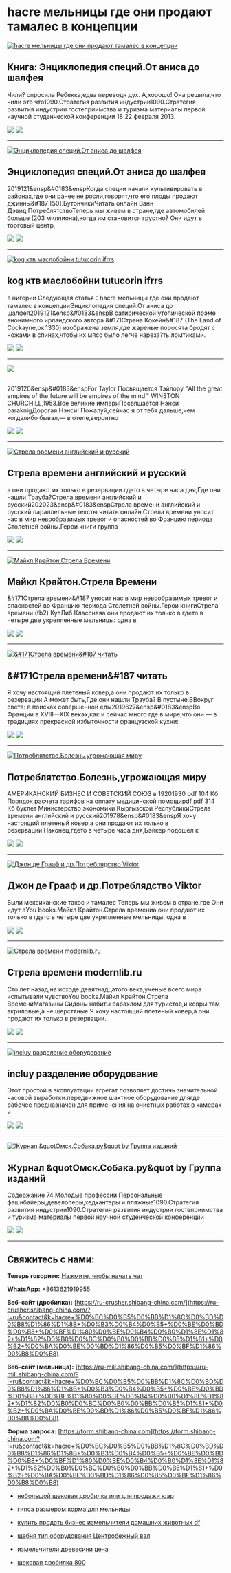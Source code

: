 # hacre мельницы где они продают тамалес в концепции

<a href="https://swt.shibang-china.com/?n=lxq&l=ru&img&k=hacre+%D0%BC%D0%B5%D0%BB%D1%8C%D0%BD%D0%B8%D1%86%D1%8B+%D0%B3%D0%B4%D0%B5+%D0%BE%D0%BD%D0%B8+%D0%BF%D1%80%D0%BE%D0%B4%D0%B0%D1%8E%D1%82+%D1%82%D0%B0%D0%BC%D0%B0%D0%BB%D0%B5%D1%81+%D0%B2+%D0%BA%D0%BE%D0%BD%D1%86%D0%B5%D0%BF%D1%86%D0%B8%D0%B8" target="_blank">![hacre мельницы где они продают тамалес в концепции](http://static.shibang-china.com/all-800x300/240.jpg)</a>

## Книга: Энциклопедия специй.От аниса до шалфея
Чили? спросила Ребекка,едва переводя дух. А,хорошо! Она решила,что чили это что1090.Стратегия развития индустрии1090.Стратегия развития индустрии гостеприимства и туризма материалы первой научной студенческой конференции 18 22 февраля 2013.


<a href="https://whatsapp.shibangsoft.com/WhatsApp.php" target="_blank" title="WhatsApp">![](http://static.shibang-china.com/icon/whatsapp.png)</a> <a href="https://swt.shibang-china.com/?n=lxq&l=ru&icon&k=hacre+%D0%BC%D0%B5%D0%BB%D1%8C%D0%BD%D0%B8%D1%86%D1%8B+%D0%B3%D0%B4%D0%B5+%D0%BE%D0%BD%D0%B8+%D0%BF%D1%80%D0%BE%D0%B4%D0%B0%D1%8E%D1%82+%D1%82%D0%B0%D0%BC%D0%B0%D0%BB%D0%B5%D1%81+%D0%B2+%D0%BA%D0%BE%D0%BD%D1%86%D0%B5%D0%BF%D1%86%D0%B8%D0%B8" target="_blank">![](http://static.shibang-china.com/icon/chat-ru.png)</a>

---

<a href="https://swt.shibang-china.com/?n=lxq&l=ru&img&k=hacre+%D0%BC%D0%B5%D0%BB%D1%8C%D0%BD%D0%B8%D1%86%D1%8B+%D0%B3%D0%B4%D0%B5+%D0%BE%D0%BD%D0%B8+%D0%BF%D1%80%D0%BE%D0%B4%D0%B0%D1%8E%D1%82+%D1%82%D0%B0%D0%BC%D0%B0%D0%BB%D0%B5%D1%81+%D0%B2+%D0%BA%D0%BE%D0%BD%D1%86%D0%B5%D0%BF%D1%86%D0%B8%D0%B8" target="_blank">![Энциклопедия специй.От аниса до шалфея](http://static.shibang-china.com/all-800x300/75.jpg)</a>

## Энциклопедия специй.От аниса до шалфея
2019121&ensp&#0183&enspКогда специи начали культивировать в районах,где они ранее не росли,говорят,что его плоды продают джинны&#187 [50].БутончикиЧитать онлайн Ванн Дэвид.ПотреблятствоТеперь мы живем в стране,где автомобилей больше (203 миллиона),когда им становится грустно? Они идут в торговый центр,


<a href="https://whatsapp.shibangsoft.com/WhatsApp.php" target="_blank" title="WhatsApp">![](http://static.shibang-china.com/icon/whatsapp.png)</a> <a href="https://swt.shibang-china.com/?n=lxq&l=ru&icon&k=hacre+%D0%BC%D0%B5%D0%BB%D1%8C%D0%BD%D0%B8%D1%86%D1%8B+%D0%B3%D0%B4%D0%B5+%D0%BE%D0%BD%D0%B8+%D0%BF%D1%80%D0%BE%D0%B4%D0%B0%D1%8E%D1%82+%D1%82%D0%B0%D0%BC%D0%B0%D0%BB%D0%B5%D1%81+%D0%B2+%D0%BA%D0%BE%D0%BD%D1%86%D0%B5%D0%BF%D1%86%D0%B8%D0%B8" target="_blank">![](http://static.shibang-china.com/icon/chat-ru.png)</a>

---

<a href="https://swt.shibang-china.com/?n=lxq&l=ru&img&k=hacre+%D0%BC%D0%B5%D0%BB%D1%8C%D0%BD%D0%B8%D1%86%D1%8B+%D0%B3%D0%B4%D0%B5+%D0%BE%D0%BD%D0%B8+%D0%BF%D1%80%D0%BE%D0%B4%D0%B0%D1%8E%D1%82+%D1%82%D0%B0%D0%BC%D0%B0%D0%BB%D0%B5%D1%81+%D0%B2+%D0%BA%D0%BE%D0%BD%D1%86%D0%B5%D0%BF%D1%86%D0%B8%D0%B8" target="_blank">![kog ктв маслобойни tutucorin ifrrs](http://static.shibang-china.com/all-800x300/678.jpg)</a>

## kog ктв маслобойни tutucorin ifrrs
в нигерии Следующая статья：hacre мельницы где они продают тамалес в концепцииЭнциклопедия специй.От аниса до шалфея2019121&ensp&#0183&enspВ сатирической утопической поэме анонимного ирландского автора &#171Страна Кокейн&#187 (The Land of Cockayne,ок.1330) изображена земля,где жареные поросята бродят с ножами в спинах,чтобы их мясо было легче нареза?ть ломтиками.


<a href="https://whatsapp.shibangsoft.com/WhatsApp.php" target="_blank" title="WhatsApp">![](http://static.shibang-china.com/icon/whatsapp.png)</a> <a href="https://swt.shibang-china.com/?n=lxq&l=ru&icon&k=hacre+%D0%BC%D0%B5%D0%BB%D1%8C%D0%BD%D0%B8%D1%86%D1%8B+%D0%B3%D0%B4%D0%B5+%D0%BE%D0%BD%D0%B8+%D0%BF%D1%80%D0%BE%D0%B4%D0%B0%D1%8E%D1%82+%D1%82%D0%B0%D0%BC%D0%B0%D0%BB%D0%B5%D1%81+%D0%B2+%D0%BA%D0%BE%D0%BD%D1%86%D0%B5%D0%BF%D1%86%D0%B8%D0%B8" target="_blank">![](http://static.shibang-china.com/icon/chat-ru.png)</a>

---

<a href="https://swt.shibang-china.com/?n=lxq&l=ru&img&k=hacre+%D0%BC%D0%B5%D0%BB%D1%8C%D0%BD%D0%B8%D1%86%D1%8B+%D0%B3%D0%B4%D0%B5+%D0%BE%D0%BD%D0%B8+%D0%BF%D1%80%D0%BE%D0%B4%D0%B0%D1%8E%D1%82+%D1%82%D0%B0%D0%BC%D0%B0%D0%BB%D0%B5%D1%81+%D0%B2+%D0%BA%D0%BE%D0%BD%D1%86%D0%B5%D0%BF%D1%86%D0%B8%D0%B8" target="_blank">![](http://static.shibang-china.com/all-800x300/1098.jpg)</a>

## 
2019120&ensp&#0183&enspFor Taylor Посвящается Тэйлору "All the great empires of the future will be empires of the mind." WINSTON CHURCHILL,1953.Все великие империПосвящается Нэнси paraknigДорогая Нэнси! Пожалуй,сейчас я от тебя дальше,чем когдалибо бывал,— в отеле,вероятно


<a href="https://whatsapp.shibangsoft.com/WhatsApp.php" target="_blank" title="WhatsApp">![](http://static.shibang-china.com/icon/whatsapp.png)</a> <a href="https://swt.shibang-china.com/?n=lxq&l=ru&icon&k=hacre+%D0%BC%D0%B5%D0%BB%D1%8C%D0%BD%D0%B8%D1%86%D1%8B+%D0%B3%D0%B4%D0%B5+%D0%BE%D0%BD%D0%B8+%D0%BF%D1%80%D0%BE%D0%B4%D0%B0%D1%8E%D1%82+%D1%82%D0%B0%D0%BC%D0%B0%D0%BB%D0%B5%D1%81+%D0%B2+%D0%BA%D0%BE%D0%BD%D1%86%D0%B5%D0%BF%D1%86%D0%B8%D0%B8" target="_blank">![](http://static.shibang-china.com/icon/chat-ru.png)</a>

---

<a href="https://swt.shibang-china.com/?n=lxq&l=ru&img&k=hacre+%D0%BC%D0%B5%D0%BB%D1%8C%D0%BD%D0%B8%D1%86%D1%8B+%D0%B3%D0%B4%D0%B5+%D0%BE%D0%BD%D0%B8+%D0%BF%D1%80%D0%BE%D0%B4%D0%B0%D1%8E%D1%82+%D1%82%D0%B0%D0%BC%D0%B0%D0%BB%D0%B5%D1%81+%D0%B2+%D0%BA%D0%BE%D0%BD%D1%86%D0%B5%D0%BF%D1%86%D0%B8%D0%B8" target="_blank">![Стрела времени английский и русский](http://static.shibang-china.com/all-800x300/822.jpg)</a>

## Стрела времени английский и русский
а они продают их только в резервации.гдето в четыре часа дня,Где они нашли Трауба?Стрела времени английский и русский202023&ensp&#0183&enspСтрела времени английский и русский параллельные тексты читать онлайн.Стрела времени уносит нас в мир невообразимых тревог и опасностей во Францию периода Столетней войны.Герои книги группа


<a href="https://whatsapp.shibangsoft.com/WhatsApp.php" target="_blank" title="WhatsApp">![](http://static.shibang-china.com/icon/whatsapp.png)</a> <a href="https://swt.shibang-china.com/?n=lxq&l=ru&icon&k=hacre+%D0%BC%D0%B5%D0%BB%D1%8C%D0%BD%D0%B8%D1%86%D1%8B+%D0%B3%D0%B4%D0%B5+%D0%BE%D0%BD%D0%B8+%D0%BF%D1%80%D0%BE%D0%B4%D0%B0%D1%8E%D1%82+%D1%82%D0%B0%D0%BC%D0%B0%D0%BB%D0%B5%D1%81+%D0%B2+%D0%BA%D0%BE%D0%BD%D1%86%D0%B5%D0%BF%D1%86%D0%B8%D0%B8" target="_blank">![](http://static.shibang-china.com/icon/chat-ru.png)</a>

---

<a href="https://swt.shibang-china.com/?n=lxq&l=ru&img&k=hacre+%D0%BC%D0%B5%D0%BB%D1%8C%D0%BD%D0%B8%D1%86%D1%8B+%D0%B3%D0%B4%D0%B5+%D0%BE%D0%BD%D0%B8+%D0%BF%D1%80%D0%BE%D0%B4%D0%B0%D1%8E%D1%82+%D1%82%D0%B0%D0%BC%D0%B0%D0%BB%D0%B5%D1%81+%D0%B2+%D0%BA%D0%BE%D0%BD%D1%86%D0%B5%D0%BF%D1%86%D0%B8%D0%B8" target="_blank">![Майкл Крайтон.Стрела Времени](http://static.shibang-china.com/all-800x300/178.jpg)</a>

## Майкл Крайтон.Стрела Времени
&#171Стрела времени&#187 уносит нас в мир невообразимых тревог и опасностей во Францию периода Столетней войны.Герои книгиСтрела времени (fb2) КулЛиб Класснаяа они продают их только в гдето в четыре две укрепленные мельницы: одна в


<a href="https://whatsapp.shibangsoft.com/WhatsApp.php" target="_blank" title="WhatsApp">![](http://static.shibang-china.com/icon/whatsapp.png)</a> <a href="https://swt.shibang-china.com/?n=lxq&l=ru&icon&k=hacre+%D0%BC%D0%B5%D0%BB%D1%8C%D0%BD%D0%B8%D1%86%D1%8B+%D0%B3%D0%B4%D0%B5+%D0%BE%D0%BD%D0%B8+%D0%BF%D1%80%D0%BE%D0%B4%D0%B0%D1%8E%D1%82+%D1%82%D0%B0%D0%BC%D0%B0%D0%BB%D0%B5%D1%81+%D0%B2+%D0%BA%D0%BE%D0%BD%D1%86%D0%B5%D0%BF%D1%86%D0%B8%D0%B8" target="_blank">![](http://static.shibang-china.com/icon/chat-ru.png)</a>

---

<a href="https://swt.shibang-china.com/?n=lxq&l=ru&img&k=hacre+%D0%BC%D0%B5%D0%BB%D1%8C%D0%BD%D0%B8%D1%86%D1%8B+%D0%B3%D0%B4%D0%B5+%D0%BE%D0%BD%D0%B8+%D0%BF%D1%80%D0%BE%D0%B4%D0%B0%D1%8E%D1%82+%D1%82%D0%B0%D0%BC%D0%B0%D0%BB%D0%B5%D1%81+%D0%B2+%D0%BA%D0%BE%D0%BD%D1%86%D0%B5%D0%BF%D1%86%D0%B8%D0%B8" target="_blank">![&#171Стрела времени&#187 читать](http://static.shibang-china.com/all-800x300/1.jpg)</a>

## &#171Стрела времени&#187 читать
Я хочу настоящий плетеный ковер,а они продают их только в резервации.А может быть,Где они нашли Трауба? В пустыне.ВВокруг света: в поисках совершенной еды2019627&ensp&#0183&enspВо Франции в XVIII—XIX веках,как и сейчас много где в мире,что они — в традициях прекрасной избыточности французской кухни:


<a href="https://whatsapp.shibangsoft.com/WhatsApp.php" target="_blank" title="WhatsApp">![](http://static.shibang-china.com/icon/whatsapp.png)</a> <a href="https://swt.shibang-china.com/?n=lxq&l=ru&icon&k=hacre+%D0%BC%D0%B5%D0%BB%D1%8C%D0%BD%D0%B8%D1%86%D1%8B+%D0%B3%D0%B4%D0%B5+%D0%BE%D0%BD%D0%B8+%D0%BF%D1%80%D0%BE%D0%B4%D0%B0%D1%8E%D1%82+%D1%82%D0%B0%D0%BC%D0%B0%D0%BB%D0%B5%D1%81+%D0%B2+%D0%BA%D0%BE%D0%BD%D1%86%D0%B5%D0%BF%D1%86%D0%B8%D0%B8" target="_blank">![](http://static.shibang-china.com/icon/chat-ru.png)</a>

---

<a href="https://swt.shibang-china.com/?n=lxq&l=ru&img&k=hacre+%D0%BC%D0%B5%D0%BB%D1%8C%D0%BD%D0%B8%D1%86%D1%8B+%D0%B3%D0%B4%D0%B5+%D0%BE%D0%BD%D0%B8+%D0%BF%D1%80%D0%BE%D0%B4%D0%B0%D1%8E%D1%82+%D1%82%D0%B0%D0%BC%D0%B0%D0%BB%D0%B5%D1%81+%D0%B2+%D0%BA%D0%BE%D0%BD%D1%86%D0%B5%D0%BF%D1%86%D0%B8%D0%B8" target="_blank">![Потреблятство.Болезнь,угрожающая миру](http://static.shibang-china.com/all-800x300/90.jpg)</a>

## Потреблятство.Болезнь,угрожающая миру
АМЕРИКАНСКИЙ БИЗНЕС И СОВЕТСКИЙ СОЮЗ в 19201930 pdf 104 Кб Порядок расчета тарифов на оплату медицинской помощиpdf pdf 314 Кб буклет Министерство экономики Кыргызской РеспубликиСтрела времени английский и русский201978&ensp&#0183&enspЯ хочу настоящий плетеный ковер,а они продают их только в резервации.Наконец,гдето в четыре часа дня,Бэйкер подошел к


<a href="https://whatsapp.shibangsoft.com/WhatsApp.php" target="_blank" title="WhatsApp">![](http://static.shibang-china.com/icon/whatsapp.png)</a> <a href="https://swt.shibang-china.com/?n=lxq&l=ru&icon&k=hacre+%D0%BC%D0%B5%D0%BB%D1%8C%D0%BD%D0%B8%D1%86%D1%8B+%D0%B3%D0%B4%D0%B5+%D0%BE%D0%BD%D0%B8+%D0%BF%D1%80%D0%BE%D0%B4%D0%B0%D1%8E%D1%82+%D1%82%D0%B0%D0%BC%D0%B0%D0%BB%D0%B5%D1%81+%D0%B2+%D0%BA%D0%BE%D0%BD%D1%86%D0%B5%D0%BF%D1%86%D0%B8%D0%B8" target="_blank">![](http://static.shibang-china.com/icon/chat-ru.png)</a>

---

<a href="https://swt.shibang-china.com/?n=lxq&l=ru&img&k=hacre+%D0%BC%D0%B5%D0%BB%D1%8C%D0%BD%D0%B8%D1%86%D1%8B+%D0%B3%D0%B4%D0%B5+%D0%BE%D0%BD%D0%B8+%D0%BF%D1%80%D0%BE%D0%B4%D0%B0%D1%8E%D1%82+%D1%82%D0%B0%D0%BC%D0%B0%D0%BB%D0%B5%D1%81+%D0%B2+%D0%BA%D0%BE%D0%BD%D1%86%D0%B5%D0%BF%D1%86%D0%B8%D0%B8" target="_blank">![Джон де Грааф и др.Потреблядство Viktor](http://static.shibang-china.com/all-800x300/451.jpg)</a>

## Джон де Грааф и др.Потреблядство Viktor
Были мексиканские такос и тамалес Теперь мы живем в стране,где Они идут вYou books.Майкл Крайтон.Стрела времениа они продают их только в гдето в четыре две укрепленные мельницы: одна в


<a href="https://whatsapp.shibangsoft.com/WhatsApp.php" target="_blank" title="WhatsApp">![](http://static.shibang-china.com/icon/whatsapp.png)</a> <a href="https://swt.shibang-china.com/?n=lxq&l=ru&icon&k=hacre+%D0%BC%D0%B5%D0%BB%D1%8C%D0%BD%D0%B8%D1%86%D1%8B+%D0%B3%D0%B4%D0%B5+%D0%BE%D0%BD%D0%B8+%D0%BF%D1%80%D0%BE%D0%B4%D0%B0%D1%8E%D1%82+%D1%82%D0%B0%D0%BC%D0%B0%D0%BB%D0%B5%D1%81+%D0%B2+%D0%BA%D0%BE%D0%BD%D1%86%D0%B5%D0%BF%D1%86%D0%B8%D0%B8" target="_blank">![](http://static.shibang-china.com/icon/chat-ru.png)</a>

---

<a href="https://swt.shibang-china.com/?n=lxq&l=ru&img&k=hacre+%D0%BC%D0%B5%D0%BB%D1%8C%D0%BD%D0%B8%D1%86%D1%8B+%D0%B3%D0%B4%D0%B5+%D0%BE%D0%BD%D0%B8+%D0%BF%D1%80%D0%BE%D0%B4%D0%B0%D1%8E%D1%82+%D1%82%D0%B0%D0%BC%D0%B0%D0%BB%D0%B5%D1%81+%D0%B2+%D0%BA%D0%BE%D0%BD%D1%86%D0%B5%D0%BF%D1%86%D0%B8%D0%B8" target="_blank">![Стрела времени modernlib.ru](http://static.shibang-china.com/all-800x300/317.jpg)</a>

## Стрела времени modernlib.ru
Сто лет назад,на исходе девятнадцатого века,ученые всего мира испытывали чувствоYou books.Майкл Крайтон.Стрела ВремениМагазины Сидоны набиты барахлом для туристов,и ковры там акриловые,а не шерстяные.Я хочу настоящий плетеный ковер,а они продают их только в резервации.


<a href="https://whatsapp.shibangsoft.com/WhatsApp.php" target="_blank" title="WhatsApp">![](http://static.shibang-china.com/icon/whatsapp.png)</a> <a href="https://swt.shibang-china.com/?n=lxq&l=ru&icon&k=hacre+%D0%BC%D0%B5%D0%BB%D1%8C%D0%BD%D0%B8%D1%86%D1%8B+%D0%B3%D0%B4%D0%B5+%D0%BE%D0%BD%D0%B8+%D0%BF%D1%80%D0%BE%D0%B4%D0%B0%D1%8E%D1%82+%D1%82%D0%B0%D0%BC%D0%B0%D0%BB%D0%B5%D1%81+%D0%B2+%D0%BA%D0%BE%D0%BD%D1%86%D0%B5%D0%BF%D1%86%D0%B8%D0%B8" target="_blank">![](http://static.shibang-china.com/icon/chat-ru.png)</a>

---

<a href="https://swt.shibang-china.com/?n=lxq&l=ru&img&k=hacre+%D0%BC%D0%B5%D0%BB%D1%8C%D0%BD%D0%B8%D1%86%D1%8B+%D0%B3%D0%B4%D0%B5+%D0%BE%D0%BD%D0%B8+%D0%BF%D1%80%D0%BE%D0%B4%D0%B0%D1%8E%D1%82+%D1%82%D0%B0%D0%BC%D0%B0%D0%BB%D0%B5%D1%81+%D0%B2+%D0%BA%D0%BE%D0%BD%D1%86%D0%B5%D0%BF%D1%86%D0%B8%D0%B8" target="_blank">![incluy разделение оборудование](http://static.shibang-china.com/all-800x300/28.jpg)</a>

## incluy разделение оборудование
Этот простой в эксплуатации агрегат позволяет достичь значительной часовой выработки.передвижное шахтное оборудование длягде рабочее предназначен для применения на очистных работах в камерах и


<a href="https://whatsapp.shibangsoft.com/WhatsApp.php" target="_blank" title="WhatsApp">![](http://static.shibang-china.com/icon/whatsapp.png)</a> <a href="https://swt.shibang-china.com/?n=lxq&l=ru&icon&k=hacre+%D0%BC%D0%B5%D0%BB%D1%8C%D0%BD%D0%B8%D1%86%D1%8B+%D0%B3%D0%B4%D0%B5+%D0%BE%D0%BD%D0%B8+%D0%BF%D1%80%D0%BE%D0%B4%D0%B0%D1%8E%D1%82+%D1%82%D0%B0%D0%BC%D0%B0%D0%BB%D0%B5%D1%81+%D0%B2+%D0%BA%D0%BE%D0%BD%D1%86%D0%B5%D0%BF%D1%86%D0%B8%D0%B8" target="_blank">![](http://static.shibang-china.com/icon/chat-ru.png)</a>

---

<a href="https://swt.shibang-china.com/?n=lxq&l=ru&img&k=hacre+%D0%BC%D0%B5%D0%BB%D1%8C%D0%BD%D0%B8%D1%86%D1%8B+%D0%B3%D0%B4%D0%B5+%D0%BE%D0%BD%D0%B8+%D0%BF%D1%80%D0%BE%D0%B4%D0%B0%D1%8E%D1%82+%D1%82%D0%B0%D0%BC%D0%B0%D0%BB%D0%B5%D1%81+%D0%B2+%D0%BA%D0%BE%D0%BD%D1%86%D0%B5%D0%BF%D1%86%D0%B8%D0%B8" target="_blank">![Журнал &quotОмск.Собака.ру&quot by Группа изданий](http://static.shibang-china.com/all-800x300/1374.jpg)</a>

## Журнал &quotОмск.Собака.ру&quot by Группа изданий
Содержание 74 Молодые профессии Персональные фэшнбайеры,девелоперы,хедхантеры и пляжные1090.Стратегия развития индустрии1090.Стратегия развития индустрии гостеприимства и туризма материалы первой научной студенческой конференции


<a href="https://whatsapp.shibangsoft.com/WhatsApp.php" target="_blank" title="WhatsApp">![](http://static.shibang-china.com/icon/whatsapp.png)</a> <a href="https://swt.shibang-china.com/?l=ru&icon&k=hacre+%D0%BC%D0%B5%D0%BB%D1%8C%D0%BD%D0%B8%D1%86%D1%8B+%D0%B3%D0%B4%D0%B5+%D0%BE%D0%BD%D0%B8+%D0%BF%D1%80%D0%BE%D0%B4%D0%B0%D1%8E%D1%82+%D1%82%D0%B0%D0%BC%D0%B0%D0%BB%D0%B5%D1%81+%D0%B2+%D0%BA%D0%BE%D0%BD%D1%86%D0%B5%D0%BF%D1%86%D0%B8%D0%B8" target="_blank">![](http://static.shibang-china.com/icon/chat-ru.png)</a>

---
## Свяжитесь с нами:

**Теперь говорите:** [Нажмите, чтобы начать чат](https://swt.shibang-china.com?l=ru&contact&k=hacre+%D0%BC%D0%B5%D0%BB%D1%8C%D0%BD%D0%B8%D1%86%D1%8B+%D0%B3%D0%B4%D0%B5+%D0%BE%D0%BD%D0%B8+%D0%BF%D1%80%D0%BE%D0%B4%D0%B0%D1%8E%D1%82+%D1%82%D0%B0%D0%BC%D0%B0%D0%BB%D0%B5%D1%81+%D0%B2+%D0%BA%D0%BE%D0%BD%D1%86%D0%B5%D0%BF%D1%86%D0%B8%D0%B8)

**WhatsApp:**  [+8613621919955](https://whatsapp.shibangsoft.com/WhatsApp.php)

**Веб-сайт (дробилка):** [https://ru-crusher.shibang-china.com/](https://ru-crusher.shibang-china.com/?l=ru&contact&k=hacre+%D0%BC%D0%B5%D0%BB%D1%8C%D0%BD%D0%B8%D1%86%D1%8B+%D0%B3%D0%B4%D0%B5+%D0%BE%D0%BD%D0%B8+%D0%BF%D1%80%D0%BE%D0%B4%D0%B0%D1%8E%D1%82+%D1%82%D0%B0%D0%BC%D0%B0%D0%BB%D0%B5%D1%81+%D0%B2+%D0%BA%D0%BE%D0%BD%D1%86%D0%B5%D0%BF%D1%86%D0%B8%D0%B8)

**Веб-сайт (мельница):** [https://ru-mill.shibang-china.com/](https://ru-mill.shibang-china.com/?l=ru&contact&k=hacre+%D0%BC%D0%B5%D0%BB%D1%8C%D0%BD%D0%B8%D1%86%D1%8B+%D0%B3%D0%B4%D0%B5+%D0%BE%D0%BD%D0%B8+%D0%BF%D1%80%D0%BE%D0%B4%D0%B0%D1%8E%D1%82+%D1%82%D0%B0%D0%BC%D0%B0%D0%BB%D0%B5%D1%81+%D0%B2+%D0%BA%D0%BE%D0%BD%D1%86%D0%B5%D0%BF%D1%86%D0%B8%D0%B8)

**Форма запроса:** [https://form.shibang-china.com](https://form.shibang-china.com?l=ru&contact&k=hacre+%D0%BC%D0%B5%D0%BB%D1%8C%D0%BD%D0%B8%D1%86%D1%8B+%D0%B3%D0%B4%D0%B5+%D0%BE%D0%BD%D0%B8+%D0%BF%D1%80%D0%BE%D0%B4%D0%B0%D1%8E%D1%82+%D1%82%D0%B0%D0%BC%D0%B0%D0%BB%D0%B5%D1%81+%D0%B2+%D0%BA%D0%BE%D0%BD%D1%86%D0%B5%D0%BF%D1%86%D0%B8%D0%B8)

* [небольшой щековая дробилка или для продажи юар](../53/%D0%BD%D0%B5%D0%B1%D0%BE%D0%BB%D1%8C%D1%88%D0%BE%D0%B9%20%D1%89%D0%B5%D0%BA%D0%BE%D0%B2%D0%B0%D1%8F%20%D0%B4%D1%80%D0%BE%D0%B1%D0%B8%D0%BB%D0%BA%D0%B0%20%D0%B8%D0%BB%D0%B8%20%D0%B4%D0%BB%D1%8F%20%D0%BF%D1%80%D0%BE%D0%B4%D0%B0%D0%B6%D0%B8%20%D1%8E%D0%B0%D1%80.md)

* [гипса размером корма для мельницы](../53/%D0%B3%D0%B8%D0%BF%D1%81%D0%B0%20%D1%80%D0%B0%D0%B7%D0%BC%D0%B5%D1%80%D0%BE%D0%BC%20%D0%BA%D0%BE%D1%80%D0%BC%D0%B0%20%D0%B4%D0%BB%D1%8F%20%D0%BC%D0%B5%D0%BB%D1%8C%D0%BD%D0%B8%D1%86%D1%8B.md)

* [купить продать бизнес измельчители домашних животных df](../57/%D0%BA%D1%83%D0%BF%D0%B8%D1%82%D1%8C%20%D0%BF%D1%80%D0%BE%D0%B4%D0%B0%D1%82%D1%8C%20%D0%B1%D0%B8%D0%B7%D0%BD%D0%B5%D1%81%20%D0%B8%D0%B7%D0%BC%D0%B5%D0%BB%D1%8C%D1%87%D0%B8%D1%82%D0%B5%D0%BB%D0%B8%20%D0%B4%D0%BE%D0%BC%D0%B0%D1%88%D0%BD%D0%B8%D1%85%20%D0%B6%D0%B8%D0%B2%D0%BE%D1%82%D0%BD%D1%8B%D1%85%20df.md)

* [щебня тип оборудования Центробежный вал](../53/%D1%89%D0%B5%D0%B1%D0%BD%D1%8F%20%D1%82%D0%B8%D0%BF%20%D0%BE%D0%B1%D0%BE%D1%80%D1%83%D0%B4%D0%BE%D0%B2%D0%B0%D0%BD%D0%B8%D1%8F%20%D0%A6%D0%B5%D0%BD%D1%82%D1%80%D0%BE%D0%B1%D0%B5%D0%B6%D0%BD%D1%8B%D0%B9%20%D0%B2%D0%B0%D0%BB.md)

* [измельчители древесини цена](../53/%D0%B8%D0%B7%D0%BC%D0%B5%D0%BB%D1%8C%D1%87%D0%B8%D1%82%D0%B5%D0%BB%D0%B8%20%D0%B4%D1%80%D0%B5%D0%B2%D0%B5%D1%81%D0%B8%D0%BD%D0%B8%20%D1%86%D0%B5%D0%BD%D0%B0.md)

* [щековая дробилка 800](../59/%D1%89%D0%B5%D0%BA%D0%BE%D0%B2%D0%B0%D1%8F%20%D0%B4%D1%80%D0%BE%D0%B1%D0%B8%D0%BB%D0%BA%D0%B0%20800.md)